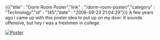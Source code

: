 {{{"title" : "Dorm Room Poster","link" : "/dorm-room-poster/","category" : "Technology","id" : "145","date" : "2008-09-23 21:04:29"}}}
A few years ago i came up with this poster idea to put up on my door. It sounds offensive, but hey i was a freshmen in college.

[![](/img/upload/poster.jpg "Poster")](/img/upload/poster.jpg)